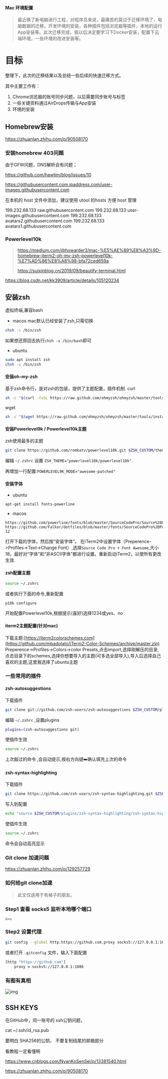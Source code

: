 #### Mac 环境配置

>  最近换了新电脑进行工程，对程序员来说，最痛苦的莫过于迁移环境了，电脑数据的迁移，开发环境的安装，各种插件包括浏览器等插件，本地的运行App安装等。此次迁移完成，我以后决定要学习下Docker安装，配置下云端环境，一些环境的改进安装等。



# 目标

整理下，此次的迁移结果以及总结一些后续的快速迁移方式。



其中主要工作有：

1. Chrome浏览器的账号同步问题，以后需要同步账号与标签
2. 一些关键资料通过AirDrops传输与App安装
3. 环境的安装

## Homebrew安装

https://zhuanlan.zhihu.com/p/90508170

### 安装homebrew 403问题

由于GFW问题，DNS解析会有问题；

https://github.com/hawtim/blog/issues/10

https://githubusercontent.com.ipaddress.com/user-images.githubusercontent.com



在本机的 host 文件中添加，建议使用 utool 的hosts 方便 host 管理

199.232.68.133 raw.githubusercontent.com
199.232.68.133 user-images.githubusercontent.com
199.232.68.133 avatars2.githubusercontent.com
199.232.68.133 avatars1.githubusercontent.com



### Powerlevel10k

> https://medium.com/@howarder3/mac-%E5%AE%89%E8%A3%9D-homebrew-iterm2-oh-my-zsh-powerlevel10k-%E7%AD%86%E8%A8%98-bfa72ced659a
>
> https://suixinblog.cn/2019/09/beautify-terminal.html



https://blog.csdn.net/kk3909/article/details/105120234



## 安装zsh

虚拟终端,兼容bash

- macos
  mac默认已经安装了zsh,只需切换

```bash
chsh -s /bin/zsh
```

如果想还原回去执行`chsh -s /bin/bash`即可

- ubuntu

```bash
sudo apt install zsh
chsh -s /bin/zsh
```

#### 安装oh-my-zsh

基于zsh命令行，是对zsh的包装，提供了主题配置，插件机制.
curl

```bash
sh -c "$(curl -fsSL https://raw.github.com/ohmyzsh/ohmyzsh/master/tools/install.sh)"
```

wget

```bash
sh -c "$(wget https://raw.github.com/ohmyzsh/ohmyzsh/master/tools/install.sh -O -)"
```

#### 安装Powerlevel9k / Powerlevel10k主题

zsh使用最多的主题

```bash
git clone https://github.com/romkatv/powerlevel10k.git $ZSH_CUSTOM/themes/powerlevel10k
```

编辑 `~/.zshrc` 设置 `ZSH_THEME="powerlevel10k/powerlevel10k".`

再增加一行配置:`POWERLEVEL9K_MODE="awesome-patched"`

#### 安装字体

- ubuntu

```
apt-get install fonts-powerline
```

- macos

```
https://github.com/powerline/fonts/blob/master/SourceCodePro/Source%20Code%20Pro%20for%20Powerline.otf
https://github.com/Falkor/dotfiles/blob/master/fonts/SourceCodePro%2BPowerline%2BAwesome%2BRegular.ttf
12
```

打开下载的字体，然后按“安装字体”。
在iTerm2中设置字体（Preperence->Profiles->Text→Change Font）,选择`Source Code Pro + Font Awesome`,大小18，最好对“字体”和“非ASCII字体”都进行设置。重新启动iTerm2，以使所有更改生效.

#### zsh配置主题

```bash
source ~/.zshrc
```

或者执行下面的命令,重新配置

```
p10k configure
```

开始配置Powerlevel10k,根据提示(喜好)选择1234或yes、no

#### iterm2主题配置(针对mac)

下载主题:[https://iterm2colorschemes.com](https://github.com/mbadolato/iTerm2-Color-Schemes/archive/master.zip)
Preperence->Profiles->Colors->color Presets,点击import,选择刚解压的目录,点击目录下的schemes,选择你想要导入的主题(可多选全部导入),导入后选择自己喜欢的主题,这里我选择了ubuntu主题

### 一些常用的插件

#### zsh-autosuggestions

下载插件

```bash
git clone git://github.com/zsh-users/zsh-autosuggestions $ZSH_CUSTOM/plugins/zsh-autosuggestions
```

编辑 `~/.zshrc` ,设置plugins

```bash
plugins=(zsh-autosuggestions git)
```

使插件生效

```bash
source ~/.zshrc
```

上次敲过的命令 ,会自动提示,按右方向键➡️确认填充上次的命令

#### zsh-syntax-highlighting

下载插件

```bash
git clone https://github.com/zsh-users/zsh-syntax-highlighting.git $ZSH_CUSTOM/plugins/zsh-syntax-highlighting
```

写入到配置

```bash
echo "source $ZSH_CUSTOM/plugins/zsh-syntax-highlighting/zsh-syntax-highlighting.zsh" >> ${ZDOTDIR:-$HOME}/.zshrc
```

使插件生效

```bash
source ~/.zshrc
```

命令会自动高亮显示





### Git clone 加速问题

https://zhuanlan.zhihu.com/p/129257729



### 如何给git clone加速

> 此文仅适用于有梯子的朋友。

### Step1 查看 socks5 监听本地哪个端口

<img src="https://pic2.zhimg.com/80/v2-a24bf8cdbb2d30d783e1b42f7ef60ac9_1440w.jpg" alt="img" style="zoom:50%;" />



### Step2 设置代理

```bash
git config --global http.https://github.com.proxy socks5://127.0.0.1:1080
```

或者打开 `.gitconfig` 文件，输入下面配置

```bash
[http "https://github.com"]
    proxy = socks5://127.0.0.1:1086
```

### 有图有真相

![img](https://pic4.zhimg.com/80/v2-dfe76b6ac8b0ef4059c3fab11ee3689b_1440w.jpg)



## SSH KEYS

在GitHub中，同一账号的 ssh公钥问题，

cat ~/.ssh/id_rsa.pub

要明白 SHA256的公钥， 不要复制结尾的邮箱部分

看教程一定看懂啊



https://www.cnblogs.com/NyanKoSenSei/p/13381540.html



https://zhuanlan.zhihu.com/p/90508170



